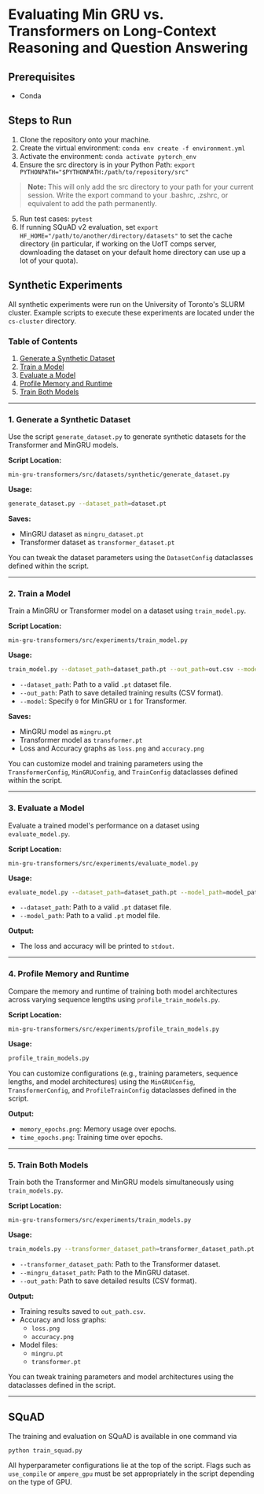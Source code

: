 # Evaluating Min GRU vs. Transformers on Long-Context Reasoning and Question Answering

## Prerequisites
- Conda

## Steps to Run
1) Clone the repository onto your machine.
2) Create the virtual environment: ```conda env create -f environment.yml```
3) Activate the environment: ```conda activate pytorch_env```
4) Ensure the src directory is in your Python Path: ```export PYTHONPATH="$PYTHONPATH:/path/to/repository/src"```
> **Note:** This will only add the src directory to your path for your current session.  Write the export command to your .bashrc, .zshrc, or equivalent to add the path permanently.
5) Run test cases: ```pytest```
6) If running SQuAD v2 evaluation, set `export HF_HOME="/path/to/another/directory/datasets"` to set the cache directory (in particular, if working on the UofT comps server, downloading the dataset on your default home directory can use up a lot of your quota).


## Synthetic Experiments

All synthetic experiments were run on the University of Toronto's SLURM cluster. Example scripts to execute these experiments are located under the `cs-cluster` directory.

### Table of Contents
1. [Generate a Synthetic Dataset](#generate-a-synthetic-dataset)
2. [Train a Model](#train-a-model)
3. [Evaluate a Model](#evaluate-a-model)
4. [Profile Memory and Runtime](#profile-memory-and-runtime)
5. [Train Both Models](#train-both-models)

---

### 1. Generate a Synthetic Dataset

Use the script `generate_dataset.py` to generate synthetic datasets for the Transformer and MinGRU models.

**Script Location:**
```
min-gru-transformers/src/datasets/synthetic/generate_dataset.py
```

**Usage:**
```bash
generate_dataset.py --dataset_path=dataset.pt
```

**Saves:**
- MinGRU dataset as `mingru_dataset.pt`
- Transformer dataset as `transformer_dataset.pt`

You can tweak the dataset parameters using the `DatasetConfig` dataclasses defined within the script.

---

### 2. Train a Model

Train a MinGRU or Transformer model on a dataset using `train_model.py`.

**Script Location:**
```
min-gru-transformers/src/experiments/train_model.py
```

**Usage:**
```bash
train_model.py --dataset_path=dataset_path.pt --out_path=out.csv --model=(0/1)
```

- `--dataset_path`: Path to a valid `.pt` dataset file.
- `--out_path`: Path to save detailed training results (CSV format).
- `--model`: Specify `0` for MinGRU or `1` for Transformer.

**Saves:**
- MinGRU model as `mingru.pt`
- Transformer model as `transformer.pt`
- Loss and Accuracy graphs as `loss.png` and `accuracy.png`

You can customize model and training parameters using the `TransformerConfig`, `MinGRUConfig`, and `TrainConfig` dataclasses defined within the script.

---

### 3. Evaluate a Model

Evaluate a trained model's performance on a dataset using `evaluate_model.py`.

**Script Location:**
```
min-gru-transformers/src/experiments/evaluate_model.py
```

**Usage:**
```bash
evaluate_model.py --dataset_path=dataset_path.pt --model_path=model_path.pt
```

- `--dataset_path`: Path to a valid `.pt` dataset file.
- `--model_path`: Path to a valid `.pt` model file.

**Output:**
- The loss and accuracy will be printed to `stdout`.

---

### 4. Profile Memory and Runtime

Compare the memory and runtime of training both model architectures across varying sequence lengths using `profile_train_models.py`.

**Script Location:**
```
min-gru-transformers/src/experiments/profile_train_models.py
```

**Usage:**
```bash
profile_train_models.py
```

You can customize configurations (e.g., training parameters, sequence lengths, and model architectures) using the `MinGRUConfig`, `TransformerConfig`, and `ProfileTrainConfig` dataclasses defined in the script.

**Output:**
- `memory_epochs.png`: Memory usage over epochs.
- `time_epochs.png`: Training time over epochs.

---

### 5. Train Both Models

Train both the Transformer and MinGRU models simultaneously using `train_models.py`.

**Script Location:**
```
min-gru-transformers/src/experiments/train_models.py
```

**Usage:**
```bash
train_models.py --transformer_dataset_path=transformer_dataset_path.pt --mingru_dataset_path=mingru_dataset_path.pt --out_path=out_path.csv
```

- `--transformer_dataset_path`: Path to the Transformer dataset.
- `--mingru_dataset_path`: Path to the MinGRU dataset.
- `--out_path`: Path to save detailed results (CSV format).

**Output:**
- Training results saved to `out_path.csv`.
- Accuracy and loss graphs:
  - `loss.png`
  - `accuracy.png`
- Model files:
  - `mingru.pt`
  - `transformer.pt`

You can tweak training parameters and model architectures using the dataclasses defined in the script.

---

## SQuAD
The training and evaluation on SQuAD is available in one command via
```bash
python train_squad.py
```

All hyperparameter configurations lie at the top of the script. Flags such as `use_compile` or `ampere_gpu` must be set appropriately in the script depending on the type of GPU.